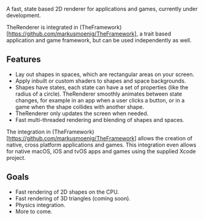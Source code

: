 A fast, state based 2D renderer for applications and games, currently under development.

TheRenderer is integrated in (TheFramework)[https://github.com/markusmoenig/TheFramework], a trait based application and game framework, but can be used independently as well.

## Features

* Lay out shapes in spaces, which are rectangular areas on your screen.
* Apply inbuilt or custom shaders to shapes and space backgrounds.
* Shapes have states, each state can have a set of properties (like the radius of a circle). TheRenderer smoothly animates between state changes, for example in an app when a user clicks a button, or in a game when the shape collides with another shape.
* TheRenderer only updates the screen when needed.
* Fast multi-threaded rendering and blending of shapes and spaces.

The integration in (TheFramework)[https://github.com/markusmoenig/TheFramework] allows the creation of native, cross platform applications and games. This integration even allows for native macOS, iOS and tvOS apps and games using the supplied Xcode project.

## Goals

* Fast rendering of 2D shapes on the CPU.
* Fast rendering of 3D triangles (coming soon).
* Physics integration.
* More to come.

